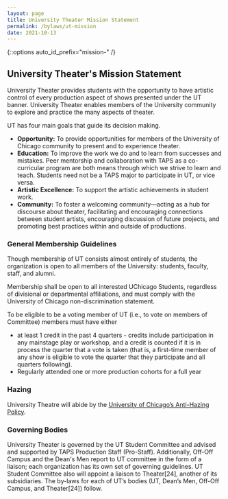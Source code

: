 ```yaml
---
layout: page
title: University Theater Mission Statement
permalink: /bylaws/ut-mission
date: 2021-10-13
---
```


{::options auto_id_prefix="mission-" /}
## University Theater's Mission Statement

University Theater provides students with the opportunity to have artistic control of every production aspect of shows presented under the UT banner. University Theater enables members of the University community to explore and practice the many aspects of theater.

UT has four main goals that guide its decision making.

  * **Opportunity:** To provide opportunities for members of the University of Chicago community to present and to experience theater.
  * **Education:** To improve the work we do and to learn from successes and mistakes. Peer mentorship and collaboration with TAPS as a co-curricular program are both means through which we strive to learn and teach. Students need not be a TAPS major to participate in UT, or vice versa.
  * **Artistic Excellence:** To support the artistic achievements in student work.
  * **Community:** To foster a welcoming community—acting as a hub for discourse about theater, facilitating and encouraging connections between student artists, encouraging discussion of future projects, and promoting best practices within and outside of productions.

### General Membership Guidelines

Though membership of UT consists almost entirely of students, the organization is open to all members of the University: students, faculty, staff, and alumni.

Membership shall be open to all interested UChicago Students, regardless of divisional or departmental affiliations, and must comply with the University of Chicago non-discrimination statement.

To be eligible to be a voting member of UT (i.e., to vote on members of Committee) members must have either

  * at least 1 credit in the past 4 quarters - credits include participation in any mainstage play or workshop, and a credit is counted if it is in process the quarter that a vote is taken (that is, a first-time member of any show is eligible to vote the quarter that they participate and all quarters following).
  * Regularly attended one or more production cohorts for a full year

### Hazing

University Theatre will abide by the [University of Chicago’s Anti-Hazing Policy](https://studentmanual.uchicago.edu/university-policies/hazing-policy/#).

### Governing Bodies

University Theater is governed by the UT Student Committee and advised and supported by TAPS Production Staff (Pro-Staff). Additionally, Off-Off Campus and the Dean's Men report to UT committee in the form of a liaison; each organization has its own set of governing guidelines. UT Student Committee also will appoint a liaison to Theater[24], another of its subsidiaries. The by-laws for each of UT’s bodies (UT, Dean’s Men, Off-Off Campus, and Theater[24]) follow.

